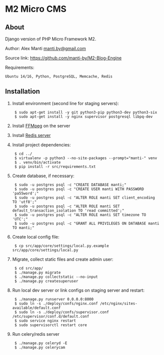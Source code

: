 M2 Micro CMS
============


About
-----

Django version of PHP Micro Framework M2.

Author: Alex Manti <manti.by@gmail.com>

Source link: https://github.com/manti-by/M2-Blog-Engine

Requirements:

    Ubuntu 14/16, Python, PostgreSQL, Memcache, Redis


Installation
-------------

1. Install environment (second line for staging servers):

        $ sudo apt-get install -y git python3-pip python3-dev python3-six    
        $ sudo apt-get install -y nginx supervisor postgresql libpq-dev


2. Install [FFMpeg](https://trac.ffmpeg.org/wiki/CompilationGuide/Ubuntu) on the server


3. Install [Redis server](https://redis.io/download)


4. Install project dependencies:

        $ cd ../
        $ virtualenv -p python3 --no-site-packages --prompt="manti-" venv
        $ . venv/bin/activate
        $ pip install -r src/requirements.txt


5. Create database, if necessary:

        $ sudo -u postgres psql -c "CREATE DATABASE manti;"
        $ sudo -u postgres psql -c "CREATE USER manti WITH PASSWORD 'pa55word';"
        $ sudo -u postgres psql -c "ALTER ROLE manti SET client_encoding TO 'utf8';"
        $ sudo -u postgres psql -c "ALTER ROLE manti SET default_transaction_isolation TO 'read committed';"
        $ sudo -u postgres psql -c "ALTER ROLE manti SET timezone TO 'UTC';"
        $ sudo -u postgres psql -c "GRANT ALL PRIVILEGES ON DATABASE manti TO manti;"


6. Create local config file:

        $ cp src/app/core/settings/local.py.example src/app/core/settings/local.py


7. Migrate, collect static files and create admin user:

        $ cd src/app/
        $ ./manage.py migrate
        $ ./manage.py collectstatic --no-input
        $ ./manage.py createsuperuser


8. Run local dev server or link configs on staging server and restart:

        $ ./manage.py runserver 0.0.0.0:8000
        $ sudo ln -s ./deploy/confs/nginx.conf /etc/nginx/sites-available/default.conf
        $ sudo ln -s ./deploy/confs/supervisor.conf /etc/supervisor/conf.d/default.conf
        $ sudo service nginx restart
        $ sudo supervisorctl restart core
    

9. Run celery/redis server

        $ ./manage.py celeryd -E
        $ ./manage.py celerycam